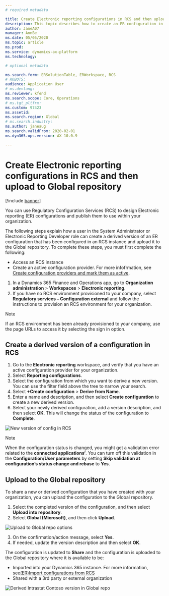 ```yaml
---
# required metadata

title: Create Electronic reporting configurations in RCS and then upload to Global repository 
description: This topic describes how to create an ER configuration in RCS and upload it to the RCS/Global repository.
author: JaneA07      
manager: AnnBe
ms.date: 05/05/2020
ms.topic: article
ms.prod: 
ms.service: dynamics-ax-platform
ms.technology: 

# optional metadata

ms.search.form: ERSolutionTable, ERWorkspace, RCS
# ROBOTS: 
audience: Application User
# ms.devlang: 
ms.reviewer: kfend
ms.search.scope: Core, Operations
# ms.tgt_pltfrm: 
ms.custom: 97423
ms.assetid: 
ms.search.region: Global
# ms.search.industry: 
ms.author: janeaug
ms.search.validFrom: 2020-02-01
ms.dyn365.ops.version: AX 10.0.9

---
```


# Create Electronic reporting configurations in RCS and then upload to Global repository 

[!include [banner](../includes/banner.md)]

You can use Regulatory Configuration Services (RCS) to design Electronic reporting (ER) configurations and publish them to use within your organization.

The following steps explain how a user in the System Administrator or Electronic Reporting Developer role can create a derived version of an ER configuration that has been configured in an RCS instance and upload it to the Global repository. To complete these steps, you must first complete the following:

- Access an RCS instance
- Create an active configuration provider. For more infofrmation, see [Create configuration providers and mark them as active](../../fin-ops-core/dev-itpro/analytics/tasks/er-configuration-provider-mark-it-active-2016-11.md).

1. In a Dynamics 365 Finance and Operations app, go to **Organization administration** > **Workspaces** > **Electronic reporting**.
2. If you have no RCS environment provisioned to your company, select **Regulatory services – Configuration external** and follow the instructions to provision an RCS environment for your organization.

> [!NOTE]
> If an RCS environment has been already provisioned to your company, use the page URLs to access it by selecting the sign in option.

## Create a derived version of a configuration in RCS

1. Go to the **Electronic reporting** workspace, and verify that you have an active configuration provider for your organization. 
2. Select **Reporting configurations**.
3. Select the configuration from which you want to derive a new version. You can use the filter field above the tree to narrow your search.
4. Select **+Create configuration** > **Derive from Name**.
5. Enter a name and description, and then select **Create configuration** to create a new derived version.
6. Select your newly derived configuration, add a version description, and then select **OK**. This will change the status of the configuration to **Complete**.

![New version of config in RCS](https://github.com/MicrosoftDocs/Dynamics-365-Operations/blob/Janeaug_RCSdocs/articles/finance/localizations/media/RCS_CompleteConfig.JPG)

> [!NOTE]
> When the configuration status is changed, you might get a validation error related to the **connected applications‘**. You can turn off this validation in the **Configuration/User parameters** by setting **Skip validation at configuration’s status change and rebase** to **Yes**.

## Upload to the Global repository
To share a new or derived configuration that you have created with your organization, you can upload the configuration to the Global repository.

1. Select the completed version of the configuration, and then select **Upload into repository**.
2. Select **Global (Microsoft)**, and then click **Upload**.


![Upload to Global repo options](https://github.com/MicrosoftDocs/Dynamics-365-Operations/blob/Janeaug_RCSdocs/articles/finance/localizations/media/RCS_Upload_to_GlobalRepo_options.JPG)

3. On the confirmation/action message, select **Yes**. 
4. If needed, update the version description and then select **OK**. 

The configuration is updated to **Share** and the configuration is uploaded to the Global repository where it is available to be:

  - Imported into your Dynamics 365 instance. For more information, see[(ER)Import configurations from RCS](../../fin-ops-core/dev-itpro/analytics/tasks/import-configuration-rcs.md)
  - Shared with a 3rd party or external organization

![Derived Intrastat Contoso version in Global repo](https://github.com/MicrosoftDocs/Dynamics-365-Operations/blob/Janeaug_RCSdocs/articles/finance/localizations/media/RCS_Config_upload_GlobalRepo.JPG)



